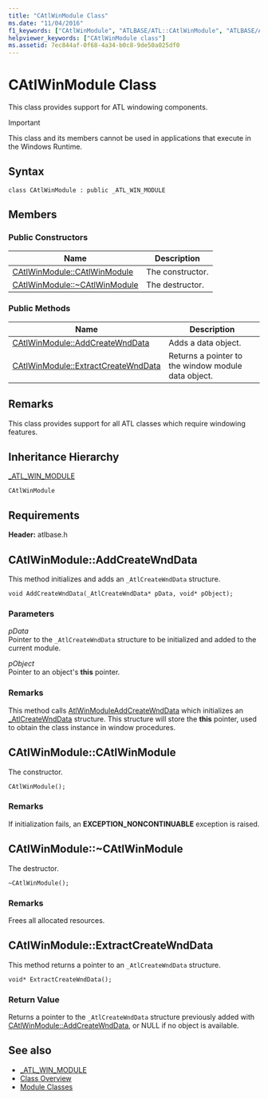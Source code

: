 ```yaml
---
title: "CAtlWinModule Class"
ms.date: "11/04/2016"
f1_keywords: ["CAtlWinModule", "ATLBASE/ATL::CAtlWinModule", "ATLBASE/ATL::CAtlWinModule::CAtlWinModule", "ATLBASE/ATL::CAtlWinModule::AddCreateWndData", "ATLBASE/ATL::CAtlWinModule::ExtractCreateWndData"]
helpviewer_keywords: ["CAtlWinModule class"]
ms.assetid: 7ec844af-0f68-4a34-b0c8-9de50a025df0
---
```

# CAtlWinModule Class

This class provides support for ATL windowing components.

> [!IMPORTANT]
>  This class and its members cannot be used in applications that execute in the Windows Runtime.

## Syntax

```
class CAtlWinModule : public _ATL_WIN_MODULE
```

## Members

### Public Constructors

|Name|Description|
|----------|-----------------|
|[CAtlWinModule::CAtlWinModule](#catlwinmodule)|The constructor.|
|[CAtlWinModule::~CAtlWinModule](#dtor)|The destructor.|

### Public Methods

|Name|Description|
|----------|-----------------|
|[CAtlWinModule::AddCreateWndData](#addcreatewnddata)|Adds a data object.|
|[CAtlWinModule::ExtractCreateWndData](#extractcreatewnddata)|Returns a pointer to the window module data object.|

## Remarks

This class provides support for all ATL classes which require windowing features.

## Inheritance Hierarchy

[_ATL_WIN_MODULE](atl-typedefs.md#_atl_win_module)

`CAtlWinModule`

## Requirements

**Header:** atlbase.h

##  <a name="addcreatewnddata"></a>  CAtlWinModule::AddCreateWndData

This method initializes and adds an `_AtlCreateWndData` structure.

```
void AddCreateWndData(_AtlCreateWndData* pData, void* pObject);
```

### Parameters

*pData*<br/>
Pointer to the `_AtlCreateWndData` structure to be initialized and added to the current module.

*pObject*<br/>
Pointer to an object's **this** pointer.

### Remarks

This method calls [AtlWinModuleAddCreateWndData](winmodule-global-functions.md#atlwinmoduleaddcreatewnddata) which initializes an [_AtlCreateWndData](../../atl/reference/atlcreatewnddata-structure.md) structure. This structure will store the **this** pointer, used to obtain the class instance in window procedures.

##  <a name="catlwinmodule"></a>  CAtlWinModule::CAtlWinModule

The constructor.

```
CAtlWinModule();
```

### Remarks

If initialization fails, an **EXCEPTION_NONCONTINUABLE** exception is raised.

##  <a name="dtor"></a>  CAtlWinModule::~CAtlWinModule

The destructor.

```
~CAtlWinModule();
```

### Remarks

Frees all allocated resources.

##  <a name="extractcreatewnddata"></a>  CAtlWinModule::ExtractCreateWndData

This method returns a pointer to an `_AtlCreateWndData` structure.

```
void* ExtractCreateWndData();
```

### Return Value

Returns a pointer to the `_AtlCreateWndData` structure previously added with [CAtlWinModule::AddCreateWndData](#addcreatewnddata), or NULL if no object is available.

## See also

- [_ATL_WIN_MODULE](atl-typedefs.md#_atl_win_module)
- [Class Overview](../../atl/atl-class-overview.md)
- [Module Classes](../../atl/atl-module-classes.md)
